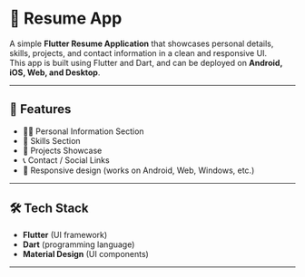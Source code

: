 # 📄 Resume App

A simple **Flutter Resume Application** that showcases personal details, skills, projects, and contact information in a clean and responsive UI.  
This app is built using Flutter and Dart, and can be deployed on **Android, iOS, Web, and Desktop**.

---

## 🚀 Features

- 🧑‍💻 Personal Information Section  
- 🎯 Skills Section  
- 📂 Projects Showcase  
- 📞 Contact / Social Links  
- 📱 Responsive design (works on Android, Web, Windows, etc.)

---

## 🛠️ Tech Stack

- **Flutter** (UI framework)  
- **Dart** (programming language)  
- **Material Design** (UI components)  

---



